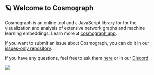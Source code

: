 ## 🪐 Welcome to Cosmograph

Cosmograph is an online tool and a JavaScript library for for the visualization and analysis of extensive network graphs and machine learning embeddings. 
Learn more at [cosmograph.app](https://cosmograph.app).

If you want to submit an issue about Cosmograph, you can do it in our [issues-only repository](https://github.com/cosmograph-org/cosmograph-issues). 

If you have any questions, feel free to ask them [here](https://github.com/orgs/cosmograph-org/discussions/categories/q-a) or in our [Discord](https://discord.gg/Rv8RUQuzsx).

<img src="https://cosmograph.app/assets/images/ui0-f8218d171556658274e76e8ec86deb63.png"/>
<!--

**Here are some ideas to get you started:**

🙋‍♀️ A short introduction - what is your organization all about?
🌈 Contribution guidelines - how can the community get involved?
👩‍💻 Useful resources - where can the community find your docs? Is there anything else the community should know?
🍿 Fun facts - what does your team eat for breakfast?
🧙 Remember, you can do mighty things with the power of [Markdown](https://docs.github.com/github/writing-on-github/getting-started-with-writing-and-formatting-on-github/basic-writing-and-formatting-syntax)
-->
